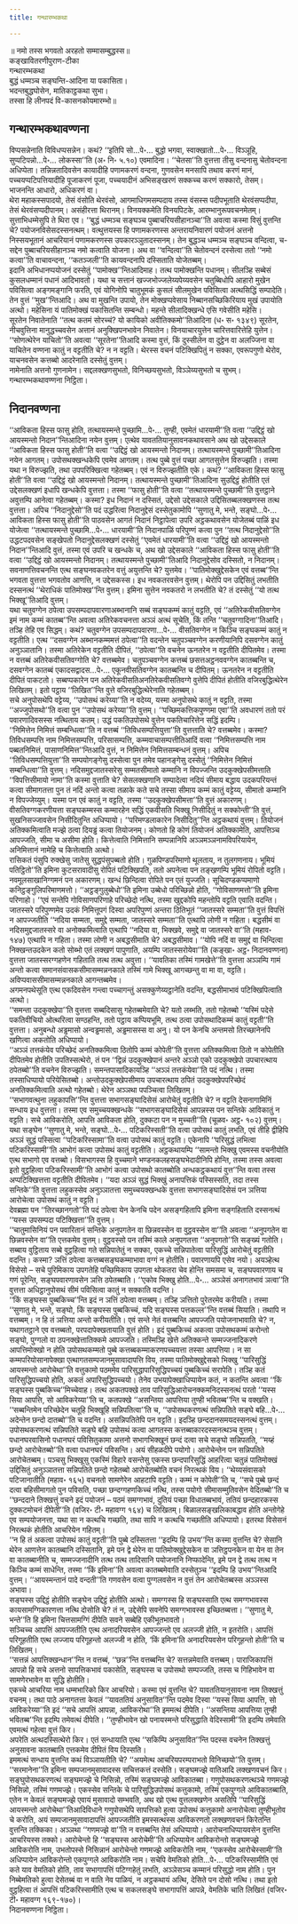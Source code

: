 ```yaml
---
title: गन्थारम्भकथा

---
```

॥ नमो तस्स भगवतो अरहतो सम्मासम्बुद्धस्स॥  
कङ्खावितरणीपुराण-टीका  
गन्थारम्भकथा  
बुद्धं धम्मञ्च सङ्घन्ति-आदिना या पकासिता।  
भदन्तबुद्धघोसेन, मातिकाट्ठकथा सुभा।  
तस्सा हि लीनपदं वि-कासनकोयमारम्भो॥  


## गन्थारम्भकथावण्णना

विप्पसन्नेनाति विविधप्पसन्नेन। कथं? ‘‘इतिपि सो…पे॰… बुद्धो भगवा, स्वाक्खातो…पे॰… विञ्ञूहि, सुप्पटिपन्नो…पे॰… लोकस्सा’’ति (अ॰ नि॰ ५.१०) एवमादिना। ‘‘चेतसा’’ति वुत्तत्ता तीसु वन्दनासु चेतोवन्दना अधिप्पेता। तन्निन्नतादिवसेन कायादीहि पणामकरणं वन्दना, गुणवसेन मनसापि तथाव करणं मानं, पच्चयप्पटिपत्तियादीहि पूजाकरणं पूजा, पच्चयादीनं अभिसङ्खरणं सक्कच्च करणं सक्कारो, तेसम्। भाजनन्ति आधारो, अधिकरणं वा।  
थेरा महाकस्सपादयो, तेसं वंसोति थेरवंसो, आगमाधिगमसम्पदाय तस्स वंसस्स पदीपभूताति थेरवंसप्पदीपा, तेसं थेरवंसप्पदीपानम्। असंहीरत्ता थिरानम्। विनयक्कमेति विनयपिटके, आरम्भानुरूपवचनमेतम्। सुत्ताभिधम्मेसुपि ते थिरा एव। ‘‘बुद्धं धम्मञ्च सङ्घञ्च पुब्बाचरियसीहानञ्चा’’ति अवत्वा कस्मा विसुं वुत्तन्ति चे? पयोजनविसेसदस्सनत्थम्। वत्थुत्तयस्स हि पणामकरणस्स अन्तरायनिवारणं पयोजनं अत्तनो निस्सयभूतानं आचरियानं पणामकरणस्स उपकारञ्ञुतादस्सनम्। तेन बुद्धञ्च धम्मञ्च सङ्घञ्च वन्दित्वा, च-सद्देन पुब्बाचरियसीहानञ्च नमो कत्वाति योजना। अथ वा ‘‘वन्दित्वा’’ति चेतोवन्दनं दस्सेत्वा ततो ‘‘नमो कत्वा’’ति वाचावन्दना, ‘‘कतञ्जली’’ति कायवन्दनापि दस्सिताति योजेतब्बम्।  
इदानि अभिधानप्पयोजनं दस्सेतुं ‘‘पामोक्ख’’न्तिआदिमाह। तत्थ पामोक्खन्ति पधानम्। सीलञ्हि सब्बेसं कुसलधम्मानं पधानं आदिभावतो। यथा च सत्तानं खज्जभोज्जलेय्यपेय्यवसेन चतुब्बिधोपि आहारो मुखेन पविसित्वा अङ्गमङ्गानि फरति, एवं योगिनोपि चातुभूमकं कुसलं सीलमुखेन पविसित्वा अत्थसिद्धिं सम्पादेति। तेन वुत्तं ‘‘मुख’’न्तिआदि। अथ वा मुखन्ति उपायो, तेन मोक्खप्पवेसाय निब्बानसच्छिकिरियाय मुखं उपायोति अत्थो। महेसिना यं पातिमोक्खं पकासितन्ति सम्बन्धो। महन्ते सीलादिक्खन्धे एसि गवेसीति महेसि।  
सूरतेन निवातेनाति ‘‘तत्थ कतमं सोरच्चं? यो कायिको अवीतिक्कमो’’तिआदिना (ध॰ स॰ १३४९) सूरतेन, नीचवुत्तिना मानुद्धच्चवसेन अत्तानं अनुक्खिपनभावेन निवातेन। विनयाचारयुत्तेन चारित्तवारित्तेहि युत्तेन। ‘‘सोणत्थेरेन याचितो’’ति अवत्वा ‘‘सूरतेना’’तिआदि कस्मा वुत्तं, किं दुस्सीलेन वा दुट्ठेन वा अलज्जिना वा याचितेन वण्णना कातुं न वट्टतीति चे? न न वट्टति। थेरस्स वचनं पटिक्खिपितुं न सक्का, एवरूपगुणो थेरोव, याचनवसेन कत्तब्बो आदरेनाति दस्सेतुं वुत्तम्।  
नामेनाति अत्तनो गुणनामेन। सद्दलक्खणसुभतो, विनिच्छयसुभतो, विञ्ञेय्यसुभतो च सुभम्।  
गन्थारम्भकथावण्णना निट्ठिता।  


## निदानवण्णना

‘‘आविकता हिस्स फासु होति, तत्थायस्मन्ते पुच्छामि…पे॰… तुण्ही, एवमेतं धारयामी’’ति वत्वा ‘‘उद्दिट्ठं खो आयस्मन्तो निदान’’न्तिआदिना नयेन वुत्तम्। एत्थेव यावततियानुसावनकथावसाने अथ खो उद्देसकाले ‘‘आविकता हिस्स फासु होती’’ति वत्वा ‘‘उद्दिट्ठं खो आयस्मन्तो निदानम्। तत्थायस्मन्ते पुच्छामी’’तिआदिना नयेन आगतम्। उपोसथक्खन्धकेपि एवमेव आगतम्। तत्थ पुब्बे वुत्तं पच्छा आगतसुत्तेन विरुज्झति। तस्मा यथा न विरुज्झति, तथा उपपरिक्खित्वा गहेतब्बम्। एवं न विरुज्झतीति एके। कथं? ‘‘आविकता हिस्स फासु होती’’ति वत्वा ‘‘उद्दिट्ठं खो आयस्मन्तो निदानम्। तत्थायस्मन्ते पुच्छामी’’तिआदिना सुउद्दिट्ठं होतीति एतं उद्देसलक्खणं इधापि खन्धकेपि वुत्तत्ता। तस्मा ‘‘फासु होती’’ति वत्वा ‘‘तत्थायस्मन्ते पुच्छामी’’ति वुत्तट्ठाने अवुत्तम्पि आनेत्वा गहेतब्बम्। कस्मा? इध निदानं न दस्सितं, उद्देसो उद्देसकाले उद्दिसितब्बलक्खणस्स तत्थ वुत्तत्ता। अपिच ‘‘निदानुद्देसो’’ति पदं उद्धरित्वा निदानुद्देसं दस्सेतुकामोपि ‘‘सुणातु मे, भन्ते, सङ्घो…पे॰… आविकता हिस्स फासु होती’’ति पाठवसेन आगतं निदानं निट्ठापेत्वा उपरि अट्ठकथावसेन योजेतब्बं पाळिं इध योजेत्वा ‘‘तत्थायस्मन्ते पुच्छामि…पे॰… धारयामी’’ति निदानपाळिं परिपुण्णं कत्वा पुन ‘‘तत्थ निदानुद्देसो’’ति उद्धटपदवसेन सङ्खेपतो निदानुद्देसलक्खणं दस्सेतुं ‘‘एवमेतं धारयामी’’ति वत्वा ‘‘उद्दिट्ठं खो आयस्मन्तो निदान’’न्तिआदि वुत्तं, तस्मा एवं उपरि च खन्धके च, अथ खो उद्देसकाले ‘‘आविकता हिस्स फासु होती’’ति वत्वा ‘‘उद्दिट्ठं खो आयस्मन्तो निदानम्। तत्थायस्मन्ते पुच्छामी’’तिआदि निदानुद्देसोव दस्सितो, न निदानम्।  
सवनाणत्तिवचनन्ति एत्थ सङ्घनवकतरेन वत्तुं अयुत्तन्ति चे? युत्तमेव। ‘‘पातिमोक्खुद्देसकेन एवं वत्तब्ब’’न्ति भगवता वुत्तत्ता भगवतोव आणत्ति, न उद्देसकस्स। इध नवकतरवसेन वुत्तम्। थेरोपि पन उद्दिसितुं लभतीति दस्सनत्थं ‘‘थेराधिकं पातिमोक्ख’’न्ति वुत्तम्। इमिना सुत्तेन नवकतरो न लभतीति चे? तं दस्सेतुं ‘‘यो तत्थ भिक्खू’’तिआदि वुत्तम्।  
यथा चतुवग्गेन ठपेत्वा उपसम्पदापवारणाअब्भानानि सब्बं सङ्घकम्मं कातुं वट्टति, एवं ‘‘अतिरेकवीसतिवग्गेन इमं नाम कम्मं कातब्ब’’न्ति अवत्वा अतिरेकवचनत्ता अञ्ञं अत्थं सूचेति, किं तन्ति ‘‘चतुवग्गादिना’’तिआदि। तञ्हि तेहि एव सिद्धम्। कथं? चतुवग्गेन उपसम्पदापवारणा…पे॰… वीसतिवग्गेन न किञ्चि सङ्घकम्मं कातुं न वट्टतीति। एत्थ ‘‘दसवग्गेन अब्भानकम्ममत्तं ठपेत्वा’’ति वदन्तेन चतुपञ्चवग्गेन करणीयानिपि दसवग्गेन कातुं अनुञ्ञातानि। तस्मा अतिरेकेन वट्टतीति दीपितं, ‘‘ठपेत्वा’’ति वचनेन ऊनतरेन न वट्टतीति दीपितमेव। तस्मा न वत्तब्बं अतिरेकवीसतिवग्गोति चे? वत्तब्बमेव। चतुपञ्चवग्गेन कत्तब्बं छसत्तअट्ठनववग्गेन कातब्बन्ति च, दसवग्गेन कातब्बं एकादसद्वादस…पे॰… एकूनवीसतिवग्गेन कातब्बन्ति च दीपितम्। ऊनतरेन न वट्टतीति दीपितं पाकटतो। सब्बप्पकारेन पन अतिरेकवीसतिअनतिरेकवीसतिवग्गे वुत्तेपि दीपितं होतीति वजिरबुद्धित्थेरेन लिखितम्। इतो पट्ठाय ‘‘लिखित’’न्ति वुत्ते वजिरबुद्धित्थेरेनाति गहेतब्बम्।  
सचे अनुपोसथेपि वट्टेय्य, ‘‘उपोसथं करेय्या’’ति न वदेय्य, यस्मा अनुपोसथे कातुं न वट्टति, तस्मा ‘‘अज्जुपोसथो’’ति वत्वा पुन ‘‘उपोसथं करेय्या’’ति वुत्तम्। ‘‘पच्छिमकत्तिकपुण्णमा एवा’’ति अवधारणं ततो परं पवारणादिवसस्स नत्थिताय कतम्। उद्धं पकतिउपोसथे वुत्तेन पकतिचारित्तेन सद्धिं इदम्पि।  
‘‘निमित्तेन निमित्तं सम्बन्धित्वा’’ति न वत्तब्बं ‘‘तिविधसम्पत्तियुत्ता’’ति वुत्तत्ताति चे? वत्तब्बमेव। कस्मा? तिविधसम्पत्ति नाम निमित्तसम्पत्ति, परिसासम्पत्ति, कम्मवाचासम्पत्तीतिआदिं वत्वा ‘‘निमित्तसम्पत्ति नाम पब्बतनिमित्तं, पासाणनिमित्त’’न्तिआदि वुत्तं, न निमित्तेन निमित्तसम्बन्धनं वुत्तम्। अपिच ‘‘तिविधसम्पत्तियुत्ता’’ति सम्पयोगङ्गेसु दस्सेत्वा पुन तमेव पहानङ्गेसु दस्सेतुं ‘‘निमित्तेन निमित्तं सम्बन्धित्वा’’ति वुत्तम्। नदिसमुद्दजातस्सरेसु सम्मतसीमातो कम्मानि न विपज्जन्ति उदकुक्खेपसीमत्ताति ‘‘विपत्तिसीमायो नामा’’ति कस्मा वुत्ताति चे? सेसलक्खणानि सम्पादेत्वा नदियं सीमाय बद्धाय उदकपरियन्तं कत्वा सीमागतत्ता पुन तं नदिं अन्तो कत्वा तळाके कते सचे तस्सा सीमाय कम्मं कातुं वट्टेय्य, सीमातो कम्मानि न विपज्जेय्युम्। यस्मा पन एवं कातुं न वट्टति, तस्मा ‘‘उदकुक्खेपसीमत्ता’’ति वुत्तं अकारणम्।  
वीसतिवग्गकरणीयत्ता सङ्घकम्मस्स कम्मारहेन सद्धिं एकवीसति भिक्खू निसीदितुं न सक्कोन्ती’’ति वुत्तं, सुखनिसज्जावसेन निसीदितुन्ति अधिप्पायो। ‘‘परिमण्डलाकारेन निसीदितु’’न्ति अट्ठकथायं वुत्तम्। तियोजनं अतिक्कमित्वाति मज्झे ठत्वा दियड्ढं कत्वा तियोजनम्। कोणतो हि कोणं तियोजनं अतिक्कामेति, आपत्तिञ्च आपज्जति, सीमा च असीमा होति। कित्तेत्वाति निमित्तानि सम्पन्नानिपि अञ्ञमञ्ञनामविपरियायेन, अनिमित्तानं नामेहि च कित्तेत्वाति अत्थो।  
रासिकतं पंसुपि रुक्खेसु जातेसु सुद्धपंसुपब्बतो होति। गुळपिण्डपरिमाणो थूलताय, न तुलगणनाय। भूमियं पतिट्ठितो’’ति इमिना कुटसरावादीसु रोपितं पटिक्खिपति, ततो अपनेत्वा पन तङ्खणम्पि भूमियं रोपितो वट्टति। नवमूलसाखानिग्गमनं पन अकारणम्। खन्धं छिन्दित्वा रोपिते पन एतं युज्जति। सूचिदण्डकप्पमाणो कनिट्ठङ्गुलिपरिमाणमत्तो। ‘‘अट्ठङ्गुलुब्बेधो’’ति इमिना उब्बेधो परिच्छिन्नो होति, ‘‘गोविसाणमत्तो’’ति इमिना परिणाहो। ‘‘एवं सन्तेपि गोविसाणपरिणाहे परिच्छेदो नत्थि, तस्मा खुद्दकोपि महन्तोपि वट्टति एवाति वदन्ति।  
जातस्सरे परिपुण्णमेव उदकं निमित्तूपगं दिस्वा अपरिपुण्णं अन्तरा ठितिभूतं ‘‘जातस्सरे सम्मता’’ति वुत्तं विपत्तिं न आपज्जतीति ‘‘नदिया सम्मता, समुद्दे सम्मता, जातस्सरे सम्मता’’ति एत्थापि लोणी न गहिता। बद्धसीमं वा नदिसमुद्दजातस्सरे वा अनोक्कमित्वाति एत्थापि ‘‘नदिया वा, भिक्खवे, समुद्दे वा जातस्सरे वा’’ति (महाव॰ १४७) एत्थापि न गहिता। तस्मा लोणी न अबद्धसीमाति चे? अबद्धसीमाव। ‘‘योपि नदिं वा समुद्दं वा भिन्दित्वा निक्खन्तउदकेन कतो सोब्भो एतं लक्खणं पापुणाति, अयम्पि जातस्सरोयेवा’’ति (कङ्खा॰ अट्ठ॰ निदानवण्णना) वुत्तत्ता जातस्सरग्गहणेन गहिताति तत्थ तत्थ अवुत्ता। ‘‘यावतिका तस्मिं गामखेत्ते’’ति वुत्तत्ता अञ्ञम्पि गामं अन्तो कत्वा समानसंवासकसीमासम्मन्ननकाले तस्मिं गामे भिक्खू आगच्छन्तु वा मा वा, वट्टति। अविप्पवाससीमासम्मन्ननकाले आगन्तब्बमेव।  
अगमनपथेसूति एत्थ एकदिवसेन गन्त्वा पच्चागन्तुं असक्कुणेय्यट्ठानेति वदन्ति, बद्धसीमाभावं पटिक्खिपित्वाति अत्थो।  
‘‘समन्ता उदकुक्खेपा’’ति वुत्तत्ता सब्बदिसासु गहेतब्बमेवाति चे? यतो लब्भति, ततो गहेतब्बो ‘‘यस्मिं पदेसे पकतिवीचियो ओत्थरित्वा सण्ठहन्ति, ततो पट्ठाय कप्पियभूमि, तत्थ ठत्वा उपोसथादिकम्मं कातुं वट्टती’’ति वुत्तत्ता। अनुबन्धो अड्ढमासो अन्वड्ढमासो, अड्ढमासस्स वा अनु। यो पन केनचि अन्तमसो तिरच्छानेनपि खणित्वा अकतोति अधिप्पायो।  
‘‘अञ्ञं तत्तकंयेव परिच्छेदं अनतिक्कमित्वा ठितोपि कम्मं कोपेती’’ति वुत्तत्ता अतिक्कमित्वा ठितो न कोपेतीति दीपितमेव होतीति उपतिस्सत्थेरो, तं पन ‘‘द्विन्नं उदकुक्खेपानं अन्तरे अञ्ञो एको उदकुक्खेपो उपचारत्थाय ठपेतब्बो’’ति वचनेन विरुज्झति। समन्तपासादिकायञ्हि ‘‘अञ्ञं तत्तकंयेवा’’ति पदं नत्थि। तस्मा तस्साधिप्पायो परियेसितब्बो। अन्तोउदकुक्खेपसीमाय उपचारत्थाय ठपितं उदकुक्खेपपरिच्छेदं अनतिक्कमित्वाति अत्थो गहेतब्बो। थेरेन अञ्ञथा पपञ्चित्वा लिखितम्।  
‘‘सभागवत्थुना लहुकापत्ति’’न्ति वुत्तत्ता सभागसङ्घादिसेसं आरोचेतुं वट्टतीति चे? न वट्टति देसनागामिनिं सन्धाय इध वुत्तत्ता। तस्मा एव समुच्चयक्खन्धके ‘‘सभागसङ्घादिसेसं आपन्नस्स पन सन्तिके आविकातुं न वट्टति। सचे आविकरोति, आपत्ति आविकता होति, दुक्कटा पन न मुच्चती’’ति (चूळव॰ अट्ठ॰ १०२) वुत्तम्। यथा सङ्घेन ‘‘सुणातु मे, भन्ते, सङ्घो…पे॰… पटिकरिस्सती’’ति वत्वा उपोसथं कातुं लभति, एवं तीहि द्वीहिपि अञ्ञं सुद्धं पस्सित्वा ‘‘पटिकरिस्सामा’’ति वत्वा उपोसथं कातुं वट्टति। एकेनापि ‘‘परिसुद्धं लभित्वा पटिकरिस्सामी’’ति आभोगं कत्वा उपोसथं कातुं वट्टतीति। अट्ठकथायम्पि ‘‘सामन्तो भिक्खु एवमस्स वचनीयोति एत्थ सभागो एव वत्तब्बो। विसभागस्स हि वुच्चमाने भण्डनकलहसङ्घभेदादीनिपि होन्ति, तस्मा तस्स अवत्वा इतो वुट्ठहित्वा पटिकरिस्सामी’’ति आभोगं कत्वा उपोसथो कातब्बोति अन्धकट्ठकथायं वुत्त’’न्ति वत्वा तस्स अप्पटिक्खित्तत्ता वट्टतीति दीपितमेव। ‘‘यदा अञ्ञं सुद्धं भिक्खुं अनापत्तिकं पस्सिस्सति, तदा तस्स सन्तिके’’ति वुत्तत्ता लहुकस्सेव अनुञ्ञातत्ता समुच्चयक्खन्धके वुत्तत्ता सभागसङ्घादिसेसं पन ञत्तिया आरोचेत्वा उपोसथं कातुं न वट्टति।  
देवब्रह्मा पन ‘‘तिरच्छानगतो’’ति पदं ठपेत्वा येन केनचि पदेन असङ्गहितापि इमिना सङ्गहिताति दस्सनत्थं ‘‘यस्स उपसम्पदा पटिक्खित्ता’’ति वुत्तम्।  
‘‘चातुमासिनियं पन पवारितानं सन्तिके अनुपगतेन वा छिन्नवस्सेन वा वुट्ठवस्सेन वा’’ति अवत्वा ‘‘अनुपगतेन वा छिन्नवस्सेन वा’’ति एत्तकमेव वुत्तम्। वुट्ठवस्सो पन तस्मिं काले अनुपगतत्ता ‘‘अनुपगतो’’ति सङ्ख्यं गतोति। सब्बाय वुट्ठिताय सब्बे वुट्ठहित्वा गते सन्निपातेतुं न सक्का, एकच्चे सन्निपातेत्वा पारिसुद्धिं आरोचेतुं वट्टतीति वदन्ति। कस्मा? ञत्तिं ठपेत्वा कत्तब्बसङ्घकम्माभावा वग्गं न होतीति। पवारणायपि एसेव नयो। अयञ्हेत्थ विसेसो – सचे पुरिमिकाय उपगतेहि पच्छिमिकाय उपगता थोकतरा चेव होन्ति समसमा च, सङ्घपवारणाय च गणं पूरेन्ति, सङ्घपवारणावसेन ञत्ति ठपेतब्बाति। ‘‘एकोव भिक्खु होति…पे॰… अञ्ञेसं अनागतभावं ञत्वा’’ति वुत्तत्ता अधिट्ठानुपोसथं सीमं पविसित्वा कातुं न सक्काति वदन्ति।  
‘‘किं सङ्घस्स पुब्बकिच्च’’न्ति इदं न ञत्तिं ठपेत्वा वत्तब्बम्। तञ्हि ञत्तितो पुरेतरमेव करीयति। तस्मा ‘‘सुणातु मे, भन्ते, सङ्घो, किं सङ्घस्स पुब्बकिच्चं, यदि सङ्घस्स पत्तकल्ल’’न्ति वत्तब्बं सियाति। तथापि न वत्तब्बम्। न हि तं ञत्तिया अन्तो करीयतीति। एवं सन्ते नेतं वत्तब्बन्ति आपज्जति पयोजनाभावाति चे? न, यथागतट्ठाने एव वत्तब्बतो, परपदापेक्खतायाति वुत्तं होति। इदं पुब्बकिच्चं अकत्वा उपोसथकम्मं करोन्तो सङ्घो, पुग्गलो वा ठपनक्खेत्तातिक्कमे आपज्जति। तस्मिञ्हि खेत्ते अतिक्कन्ते सम्मज्जनादिकरणे आपत्तिमोक्खो न होति उपोसथकम्मतो पुब्बे कत्तब्बकम्माकरणपच्चयत्ता तस्सा आपत्तिया। न सा कम्मपरियोसानापेक्खा एत्थागतसम्पजानमुसावादापत्ति विय, तस्मा पातिमोक्खुद्देसको भिक्खु ‘‘पारिसुद्धिं आयस्मन्तो आरोचेथा’’ति वत्तुकामो पठममेव पारिसुद्धापारिसुद्धिपच्चयं पुब्बकिच्चं सरापेति। तञ्हि कतं पारिसुद्धिपच्चयो होति, अकतं अपारिसुद्धिपच्चयो। तेनेव उभयापेक्खाधिप्पायेन कतं, न कतन्ति अवत्वा ‘‘किं सङ्घस्स पुब्बकिच्च’’मिच्चेवाह। तत्थ अकतपक्खे ताव पारिसुद्धिआरोचनक्कमनिदस्सनत्थं परतो ‘‘यस्स सिया आपत्ति, सो आविकरेय्या’’ति च, कतपक्खे ‘‘असन्तिया आपत्तिया तुण्ही भवितब्ब’’न्ति च वक्खति।  
‘‘सब्बन्तिमेन परिच्छेदेन चतूहि भिक्खूहि सन्निपतित्वा’’ति च, ‘‘उपोसथकरणत्थं सन्निपतिते सङ्घे बहि…पे॰… अदेन्तेन छन्दो दातब्बो’’ति च वदन्ति। असन्निपतितेपि पन वट्टति। इदञ्हि छन्ददानसमयदस्सनत्थं वुत्तम्। उपोसथकरणत्थं सन्निपतिते सङ्घे बहि उपोसथं कत्वा आगतस्स कत्तब्बाकारदस्सनत्थञ्च वुत्तम्। पधानघरवासिनो पधानघरं पविसितुकामा अत्तनो सभागभिक्खूनं छन्दं दत्वा सचे सङ्घो सन्निपतति, ‘‘मय्हं छन्दो आरोचेतब्बो’’ति वत्वा पधानघरं पविसन्ति। अयं सीहळदीपे पयोगो। आरोचेन्तेन पन सन्निपतिते आरोचेतब्बम्। पञ्चसु भिक्खूसु एकस्मिं विहारे वसन्तेसु एकस्स छन्दपारिसुद्धिं आहरित्वा चतुन्नं पातिमोक्खं उद्दिसितुं अनुञ्ञातत्ता सन्निपतिते छन्दो गहेतब्बो आरोचेतब्बोति वचनं निरत्थकं विय। ‘‘थेय्यसंवासको पटिजानातीति (महाव॰ १६५) वचनतो सामणेरेन आहटापि वट्टति। कम्मं न कोपेती’’ति च, ‘‘सचे पुब्बे छन्दं दत्वा बहिसीमागतो पुन पविसति, पच्छा छन्दग्गहणकिच्चं नत्थि, तस्स पयोगो सीमासम्मुतिवसेन वेदितब्बो’’ति च ‘‘छन्ददाने तिक्खत्तुं वचने इदं पयोजनं – पठमं समग्गभावं, दुतियं पच्छा विधातब्बभावं, ततियं छन्दहारकस्स दुक्कटमोचनं दीपेती’’ति (वजिर॰ टी॰ महावग्ग १६४) च लिखितम्। बिळालसङ्खलिकाबद्धाव होति अन्तोगेहे एव सम्पयोजनत्ता, यथा सा न कत्थचि गच्छति, तथा सापि न कत्थचि गच्छतीति अधिप्पायो। इतरथा विसेसनं निरत्थकं होतीति आचरियेन गहितम्।  
‘‘न हि तं अकत्वा उपोसथं कातुं वट्टती’’ति पुब्बे दस्सितत्ता ‘‘इदम्पि हि उभय’’न्ति कस्मा वुत्तन्ति चे? सेसानि थेरेन आणत्तेन कातब्बानि दस्सितानि, इमे पन द्वे थेरेन वा पातिमोक्खुद्देसकेन वा ञत्तिट्ठपनकेन वा येन वा तेन वा कातब्बानीति च, सम्मज्जनादीनि तत्थ तत्थ तादिसानि पयोजनानि निप्फादेन्ति, इमे पन द्वे तत्थ तत्थ न किञ्चि कम्मं साधेन्ति, तस्मा ‘‘किं इमिना’’ति अवत्वा कातब्बमेवाति दस्सेतुञ्च ‘‘इदम्पि हि उभय’’न्तिआदि वुत्तम्। ‘‘आयस्मन्तानं पादे वन्दती’’ति गणवसेन वत्वा पुग्गलवसेन न वुत्तं तेन आरोचेतब्बस्स अञ्ञस्स अभावा।  
सङ्घस्स उद्दिट्ठं होतीति सङ्घेन उद्दिट्ठं होतीति अत्थो। समग्गस्स हि सङ्घस्साति एत्थ समग्गभावस्स कायसामग्गिकारणत्ता नत्थि दोसोति चे? तं न, उद्देसेपि सवनेपि समग्गभावस्स इच्छितब्बत्ता। ‘‘सुणातु मे, भन्ते’’ति हि इमिना चित्तसामग्गिं दीपेति सवने सब्बेहि एकीभूतभावतो।  
सञ्चिच्च आपत्तिं आपज्जतीति एत्थ अनादरियवसेन आपज्जन्तो एव अलज्जी होति, न इतरोति। आपत्तिं परिगूहतीति एत्थ लज्जाय परिगूहन्तो अलज्जी न होति, ‘किं इमिना’ति अनादरियवसेन परिगूहन्तो होती’’ति च लिखितम्।  
‘‘सत्तन्नं आपत्तिक्खन्धान’’न्ति न वत्तब्बं, ‘‘छन्न’’न्ति वत्तब्बन्ति चे? सत्तन्नमेवाति वत्तब्बम्। पाराजिकापत्तिं आपन्नो हि सचे अत्तनो सापत्तिकभावं पकासेति, सङ्घस्स च उपोसथो सम्पज्जति, तस्स च गिहिभावेन वा सामणेरभावेन वा सुद्धि होतीति।  
एकच्चे आचरिया नाम धम्मभारिको किर आचरियो। कस्मा एवं वुत्तन्ति चे? यावततियानुसावना नाम तिक्खत्तुं वचनम्। तथा पाठे अनागतत्ता केवलं ‘‘यावततियं अनुसावित’’न्ति पदमेव दिस्वा ‘‘यस्स सिया आपत्ति, सो आविकरेय्या’’ति इदं ‘‘सचे आपत्तिं आपन्ना, आविकरोथा’’ति इममत्थं दीपेति। ‘‘असन्तिया आपत्तिया तुण्ही भवितब्ब’’न्ति इदम्पि तमेवत्थं दीपेति। ‘‘तुण्हीभावेन खो पनायस्मन्ते परिसुद्धाति वेदिस्सामी’’ति इदम्पि तमेवाति एवमत्थं गहेत्वा वुत्तं किर।  
अपरेति अत्थदस्सित्थेरो किर। एतं सन्धायाति एत्थ ‘‘सकिम्पि अनुसावित’’न्ति पदस्स वचनेन तिक्खत्तुं अनुसावना कातब्बाति एत्तकमेव दीपितं विय दिस्सति।  
इममत्थं सन्धाय वुत्तन्ति कथं विञ्ञायतीति चे? ‘‘अयमेत्थ आचरियपरम्पराभतो विनिच्छयो’’ति वुत्तम्।  
‘‘सरमानेना’’ति इमिना सम्पजानमुसावादस्स सचित्तकत्तं दस्सेति। सङ्घमज्झे वातिआदि लक्खणवचनं किर। सङ्घुपोसथकरणत्थं सङ्घमज्झे चे निसिन्नो, तस्मिं सङ्घमज्झे आविकातब्बा। गणुपोसथकरणत्थञ्चे गणमज्झे निसिन्नो, तस्मिं गणमज्झे। एकस्सेव सन्तिके चे पारिसुद्धिउपोसथं कत्तुकामो, तस्मिं एकपुग्गले आविकातब्बाति, एतेन न केवलं सङ्घमज्झे एवायं मुसावादो सम्भवति, अथ खो एत्थ वुत्तलक्खणेन असतिपि ‘‘पारिसुद्धिं आयस्मन्तो आरोचेथा’’तिआदिविधाने गणुपोसथेपि सापत्तिको हुत्वा उपोसथं कत्तुकामो अनारोचेत्वा तुण्हीभूतोव चे करोति, अयं सम्पजानमुसावादापत्तिं आपज्जतीति इमस्सत्थस्स आविकरणतो लक्खणवचनं किरेतन्ति वुत्तन्ति तक्किका। अञ्ञथा ‘‘गणमज्झे वा’’ति न वत्तब्बन्ति तेसं अधिप्पायो। आरोचनाधिप्पायवसेन वुत्तन्ति आचरियस्स तक्को। आरोचेन्तो हि ‘‘सङ्घस्स आरोचेमी’’ति अधिप्पायेन आविकरोन्तो सङ्घमज्झे आविकरोति नाम, उभतोपस्से निसिन्नानं आरोचेन्तो गणमज्झे आविकरोति नाम, ‘‘एकस्सेव आरोचेस्सामी’’ति अधिप्पायेन आविकरोन्तो एकपुग्गले आविकरोति नाम। सचेपि वेमतिको होति…पे॰… पटिकरिस्सामीति एवं कते याव वेमतिको होति, ताव सभागापत्तिं पटिग्गहेतुं लभति, अञ्ञेसञ्च कम्मानं परिसुद्धो नाम होति। पुन निब्बेमतिको हुत्वा देसेतब्बं वा न वाति नेव पाळियं, न अट्ठकथायं अत्थि, देसिते पन दोसो नत्थि। तथा इतो वुट्ठहित्वा तं आपत्तिं पटिकरिस्सामीति एत्थ च सकलसङ्घे सभागापत्तिं आपन्ने, वेमतिके चाति लिखितं (वजिर॰ टी॰ महावग्ग १६९-१७०)।  
निदानवण्णना निट्ठिता।  
